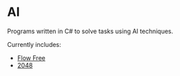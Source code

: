 # AI
Programs written in C# to solve tasks using AI techniques.

Currently includes:
- [Flow Free](https://en.wikipedia.org/wiki/Flow_Free)
- [2048](https://en.wikipedia.org/wiki/2048_(video_game))
